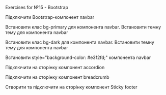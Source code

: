 Exercises for №15 - Bootstrap

Підключити Bootstrap-компонент navbar

Встановити клас bg-primary для компонента navbar. Встановити темну тему для компонента navbar

Встановити клас bg-dark для компонента navbar. Встановити темну тему для компонента navbar

Встановити style="background-color: #e3f2fd;" компонента navbar

Підключити на сторінку компонент accordion

Підключити на сторінку компонент breadcrumb

Створити та підключити на сторінку компонент Sticky footer

